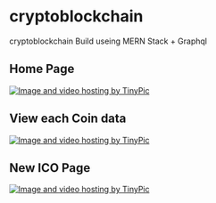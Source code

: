 # cryptoblockchain
cryptoblockchain   Build useing MERN Stack + Graphql

## Home Page

<a href="http://tinypic.com?ref=2dccto9" target="_blank"><img src="http://i67.tinypic.com/2dccto9.jpg" border="0" alt="Image and video hosting by TinyPic"></a>

## View each Coin data

<a href="http://tinypic.com?ref=2liugzo" target="_blank"><img src="http://i67.tinypic.com/2liugzo.jpg" border="0" alt="Image and video hosting by TinyPic"></a>

## New ICO Page

<a href="http://tinypic.com?ref=2mqovx1" target="_blank"><img src="http://i63.tinypic.com/2mqovx1.jpg" border="0" alt="Image and video hosting by TinyPic"></a>